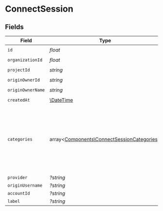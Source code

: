 # ConnectSession


## Fields

| Field                                                                                             | Type                                                                                              | Required                                                                                          | Description                                                                                       | Example                                                                                           |
| ------------------------------------------------------------------------------------------------- | ------------------------------------------------------------------------------------------------- | ------------------------------------------------------------------------------------------------- | ------------------------------------------------------------------------------------------------- | ------------------------------------------------------------------------------------------------- |
| `id`                                                                                              | *float*                                                                                           | :heavy_check_mark:                                                                                | N/A                                                                                               |                                                                                                   |
| `organizationId`                                                                                  | *float*                                                                                           | :heavy_check_mark:                                                                                | N/A                                                                                               |                                                                                                   |
| `projectId`                                                                                       | *string*                                                                                          | :heavy_check_mark:                                                                                | N/A                                                                                               |                                                                                                   |
| `originOwnerId`                                                                                   | *string*                                                                                          | :heavy_check_mark:                                                                                | N/A                                                                                               |                                                                                                   |
| `originOwnerName`                                                                                 | *string*                                                                                          | :heavy_check_mark:                                                                                | N/A                                                                                               |                                                                                                   |
| `createdAt`                                                                                       | [\DateTime](https://www.php.net/manual/en/class.datetime.php)                                     | :heavy_check_mark:                                                                                | N/A                                                                                               |                                                                                                   |
| `categories`                                                                                      | array<[Components\ConnectSessionCategories](../../Models/Components/ConnectSessionCategories.md)> | :heavy_minus_sign:                                                                                | N/A                                                                                               | [<br/>"ats",<br/>"hris",<br/>"hrisLegacy",<br/>"crm",<br/>"iam",<br/>"marketing",<br/>"lms",<br/>"stackOne",<br/>"documents"<br/>] |
| `provider`                                                                                        | *?string*                                                                                         | :heavy_minus_sign:                                                                                | N/A                                                                                               |                                                                                                   |
| `originUsername`                                                                                  | *?string*                                                                                         | :heavy_minus_sign:                                                                                | N/A                                                                                               |                                                                                                   |
| `accountId`                                                                                       | *?string*                                                                                         | :heavy_minus_sign:                                                                                | N/A                                                                                               |                                                                                                   |
| `label`                                                                                           | *?string*                                                                                         | :heavy_minus_sign:                                                                                | N/A                                                                                               |                                                                                                   |